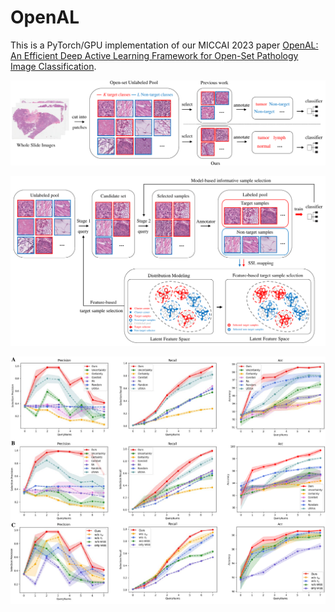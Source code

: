 # OpenAL
This is a PyTorch/GPU implementation of our MICCAI 2023 paper [OpenAL: An Efficient Deep Active Learning Framework for Open-Set Pathology Image Classification](https://link.springer.com/chapter/10.1007/978-3-031-43895-0_1).

<p align="center">
  <img src="https://github.com/miccaiif/OpenAL/blob/main/figure1.pdf" width="640">
</p>

<p align="center">
  <img src="https://github.com/miccaiif/OpenAL/blob/main/figure2.pdf" width="640">
</p>

<p align="center">
  <img src="https://github.com/miccaiif/OpenAL/blob/main/figure4.pdf" width="640">
</p>
